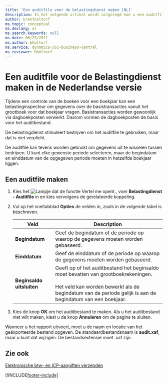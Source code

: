 ```yaml
---
title: 'Een auditfile voor de belastingdienst maken [NL]'
description: In het volgende artikel wordt uitgelegd hoe u een auditfile voor de Belastingdienst maakt met de Nederlandse versie van Business Central.
author: brentholtorf
ms.topic: conceptual
ms.devlang: al
ms.search.keywords: null
ms.date: 06/25/2021
ms.author: bholtorf
ms.service: dynamics-365-business-central
ms.reviewer: bholtorf
---
```

# <a name="create-an-audit-file-for-the-tax-authority-in-the-dutch-version"></a>Een auditfile voor de Belastingdienst maken in de Nederlandse versie
Tijdens een controle van de boeken voor een boekjaar kan een belastinginspecteur om gegevens over de basistransacties vanuit het grootboek voor dat boekjaar vragen. Basistransacties worden gewoonlijk via dagboekposten verwerkt. Daarom vormen de dagboekposten de basis voor het auditbestand.  

 De belastingdienst stimuleert bedrijven om het auditfile te gebruiken, maar dat is niet verplicht.  

 De auditfile kan tevens worden gebruikt om gegevens uit te wisselen tussen bedrijven. U kunt elke gewenste periode selecteren, maar de begindatum en einddatum van de opgegeven periode moeten in hetzelfde boekjaar liggen.  

## <a name="to-make-an-audit-file"></a>Een auditfile maken

1.  Kies het ![Lampje dat de functie Vertel me opent.](../../media/ui-search/search_small.png "Vertel me wat u wilt doen"), voer **Belastingdienst - Auditfile** in en kies vervolgens de gerelateerde koppeling.  
2.  Vul op het sneltabblad **Opties** de velden in, zoals in de volgende tabel is beschreven.  

    |Veld|Description|  
    |---------------------------------|---------------------------------------|  
    |**Begindatum**|Geef de begindatum of de periode op waarop de gegevens moeten worden gebaseerd.|  
    |**Einddatum**|Geef de einddatum of de periode op waarop de gegevens moeten worden gebaseerd.|  
    |**Beginsaldo uitsluiten**|Geeft op of het auditbestand het beginsaldo moet bevatten van grootboekrekeningen.<br /><br /> Het veld kan worden bewerkt als de begindatum van de periode gelijk is aan de begindatum van een boekjaar.|  

3.  Kies de knop **OK** om het auditbestand te maken. Als u het auditbestand niet wilt maken, kiest u de knop **Annuleren** om de pagina te sluiten.  

Wanneer u het rapport uitvoert, moet u de naam en locatie van het geëxporteerde bestand opgeven. De standaardbestandsnaam is **audit.xaf**, maar u kunt dat wijzigen. De bestandsextensie moet .xaf zijn.  

## <a name="see-also"></a>Zie ook
 [Elektronische btw- en ICP-aangiften verzenden](electronic-vat-and-icp-declarations.md)


[!INCLUDE[footer-include](../../includes/footer-banner.md)]
